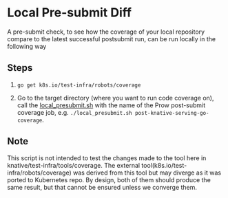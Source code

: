 # Local Pre-submit Diff

A pre-submit check, to see how the coverage of your local repository compare to the latest successful postsubmit run, can be run locally in the following way

## Steps

1. `go get k8s.io/test-infra/robots/coverage`
  
2. Go to the target directory (where you want to run code coverage on), call the [local_presubmit.sh](../local_presubmit.sh) with the name of the Prow post-submit coverage job, e.g. `./local_presubmit.sh post-knative-serving-go-coverage`.

## Note

This script is not intended to test the changes made to the tool here in knative/test-infra/tools/coverage. The external tool(k8s.io/test-infra/robots/coverage) was derived from this tool but may diverge as it was ported to Kubernetes repo. By design, both of them should produce the same result, but that cannot be ensured unless we converge them.
